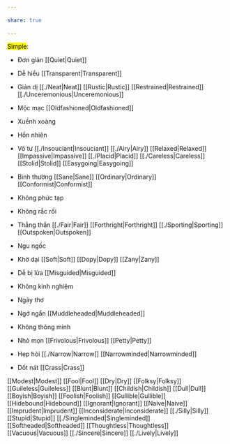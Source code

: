 ---  
share: true  
---  
<mark class="hltr-grey-gainsboro">Simple</mark>:  
- Đơn giản [[Quiet|Quiet]]  
- Dễ hiểu [[Transparent|Transparent]]  
- Giản dị [[./Neat|Neat]] [[Rustic|Rustic]] [[Restrained|Restrained]] [[./Unceremonious|Unceremonious]]  
- Mộc mạc [[Oldfashioned|Oldfashioned]]  
- Xuềnh xoàng   
- Hồn nhiên   
- Vô tư [[./Insouciant|Insouciant]] [[./Airy|Airy]] [[Relaxed|Relaxed]] [[Impassive|Impassive]] [[./Placid|Placid]] [[./Careless|Careless]] [[Stolid|Stolid]] [[Easygoing|Easygoing]]  
- Bình thường [[Sane|Sane]] [[Ordinary|Ordinary]] [[Conformist|Conformist]]  
- Không phức tạp   
- Không rắc rối   
- Thẳng thắn [[./Fair|Fair]] [[Forthright|Forthright]] [[./Sporting|Sporting]] [[Outspoken|Outspoken]]  
- Ngu ngốc   
- Khờ dại [[Soft|Soft]] [[Dopy|Dopy]] [[Zany|Zany]]  
- Dễ bị lừa [[Misguided|Misguided]]  
- Không kinh nghiệm   
- Ngây thơ  
- Ngớ ngẩn [[Muddleheaded|Muddleheaded]]  
- Không thông minh  
- Nhỏ mọn [[Frivolous|Frivolous]] [[Petty|Petty]]  
- Hẹp hòi [[./Narrow|Narrow]] [[Narrowminded|Narrowminded]]  
- Dốt nát [[Crass|Crass]]  
[[Modest|Modest]] [[Fool|Fool]] [[Dry|Dry]] [[Folksy|Folksy]] [[Guileless|Guileless]] [[Blunt|Blunt]] [[Childish|Childish]] [[Dull|Dull]] [[Boyish|Boyish]] [[Foolish|Foolish]] [[Gullible|Gullible]] [[Hidebound|Hidebound]] [[Ignorant|Ignorant]] [[Naive|Naive]] [[Imprudent|Imprudent]] [[Inconsiderate|Inconsiderate]] [[./Silly|Silly]] [[Stupid|Stupid]] [[./Singleminded|Singleminded]] [[Softheaded|Softheaded]] [[Thoughtless|Thoughtless]] [[Vacuous|Vacuous]] [[./Sincere|Sincere]] [[./Lively|Lively]]
